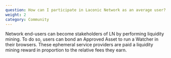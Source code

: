 ```yaml
---
question: How can I participate in Laconic Network as an average user? E.g., running a validator, staking, pooling, etc.
weight: 2
category: Community
---
```


Network end-users can become stakeholders of LN by performing liquidity mining. To do so, users can bond an Approved Asset to run a Watcher in their browsers. These ephemeral service providers are paid a liquidity mining reward in proportion to the relative fees they earn.
